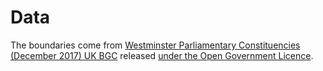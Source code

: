 # Data

The boundaries come from [Westminster Parliamentary Constituencies (December 2017) UK BGC](https://geoportal.statistics.gov.uk/datasets/westminster-parliamentary-constituencies-december-2017-uk-bgc) released [under the Open Government Licence](https://www.ons.gov.uk/methodology/geography/licences).